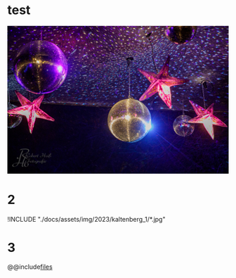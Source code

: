 # test

![Kalt 1](./docs/assets/img/2023/kaltenberg_1/RHO_Kaltenberg_2448.jpg)

# 2

!INCLUDE "./docs/assets/img/2023/kaltenberg_1/*.jpg"

# 3

@@include[files](./docs/assets/img/2023/kaltenberg_1/*.jpg)